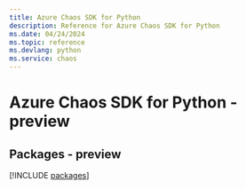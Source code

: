 ```yaml
---
title: Azure Chaos SDK for Python
description: Reference for Azure Chaos SDK for Python
ms.date: 04/24/2024
ms.topic: reference
ms.devlang: python
ms.service: chaos
---
```

# Azure Chaos SDK for Python - preview
## Packages - preview
[!INCLUDE [packages](chaos-index.md)]